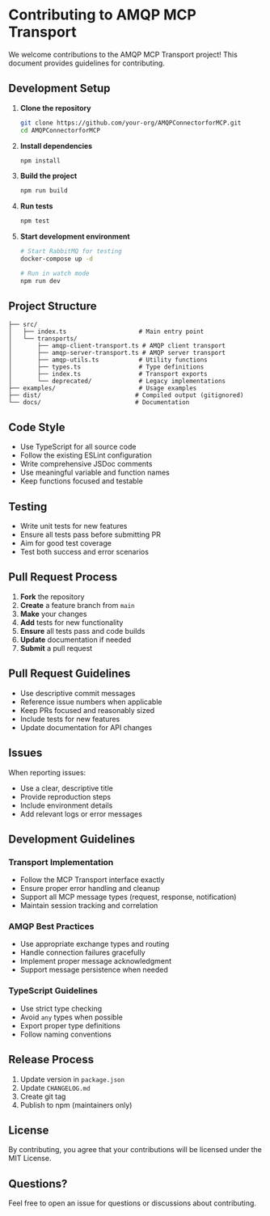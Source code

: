 # Contributing to AMQP MCP Transport

We welcome contributions to the AMQP MCP Transport project! This document provides guidelines for contributing.

## Development Setup

1. **Clone the repository**

   ```bash
   git clone https://github.com/your-org/AMQPConnectorforMCP.git
   cd AMQPConnectorforMCP
   ```

2. **Install dependencies**

   ```bash
   npm install
   ```

3. **Build the project**

   ```bash
   npm run build
   ```

4. **Run tests**

   ```bash
   npm test
   ```

5. **Start development environment**

   ```bash
   # Start RabbitMQ for testing
   docker-compose up -d

   # Run in watch mode
   npm run dev
   ```

## Project Structure

```
├── src/
│   ├── index.ts                    # Main entry point
│   └── transports/
│       ├── amqp-client-transport.ts # AMQP client transport
│       ├── amqp-server-transport.ts # AMQP server transport
│       ├── amqp-utils.ts           # Utility functions
│       ├── types.ts                # Type definitions
│       ├── index.ts                # Transport exports
│       └── deprecated/             # Legacy implementations
├── examples/                       # Usage examples
├── dist/                          # Compiled output (gitignored)
└── docs/                          # Documentation
```

## Code Style

- Use TypeScript for all source code
- Follow the existing ESLint configuration
- Write comprehensive JSDoc comments
- Use meaningful variable and function names
- Keep functions focused and testable

## Testing

- Write unit tests for new features
- Ensure all tests pass before submitting PR
- Aim for good test coverage
- Test both success and error scenarios

## Pull Request Process

1. **Fork** the repository
2. **Create** a feature branch from `main`
3. **Make** your changes
4. **Add** tests for new functionality
5. **Ensure** all tests pass and code builds
6. **Update** documentation if needed
7. **Submit** a pull request

## Pull Request Guidelines

- Use descriptive commit messages
- Reference issue numbers when applicable
- Keep PRs focused and reasonably sized
- Include tests for new features
- Update documentation for API changes

## Issues

When reporting issues:

- Use a clear, descriptive title
- Provide reproduction steps
- Include environment details
- Add relevant logs or error messages

## Development Guidelines

### Transport Implementation

- Follow the MCP Transport interface exactly
- Ensure proper error handling and cleanup
- Support all MCP message types (request, response, notification)
- Maintain session tracking and correlation

### AMQP Best Practices

- Use appropriate exchange types and routing
- Handle connection failures gracefully
- Implement proper message acknowledgment
- Support message persistence when needed

### TypeScript Guidelines

- Use strict type checking
- Avoid `any` types when possible
- Export proper type definitions
- Follow naming conventions

## Release Process

1. Update version in `package.json`
2. Update `CHANGELOG.md`
3. Create git tag
4. Publish to npm (maintainers only)

## License

By contributing, you agree that your contributions will be licensed under the MIT License.

## Questions?

Feel free to open an issue for questions or discussions about contributing.
